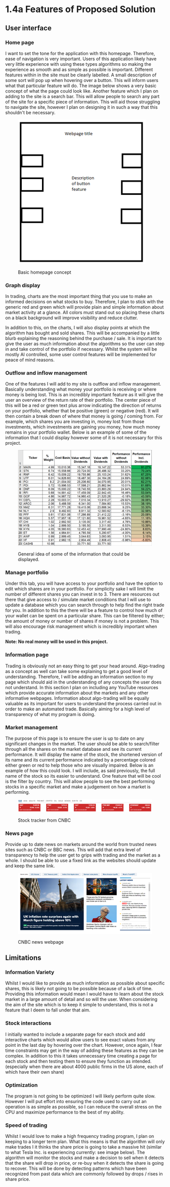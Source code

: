# 1.4a Features of Proposed Solution

## User interface

### Home page

I want to set the tone for the application with this homepage. Therefore, ease of navigation is very important. Users of this application likely have very little experience with using these types algorithms so making the experience as smooth and as simple as possible is important. Different features within in the site must be clearly labelled. A small description of some sort will pop up when hovering over a button. This will inform users what that particular feature will do. The image below shows a very basic concept of what the page could look like. Another feature which I plan on adding to the site is a search bar. This will allow people to search any part of the site for a specific piece of information. This will aid those struggling to navigate the site, however I plan on designing it in such a way that this shouldn't be necessary.

<figure><img src="../.gitbook/assets/image (4).png" alt=""><figcaption><p>Basic homepage concept</p></figcaption></figure>

### Graph display

In trading, charts are the most important thing that you use to make an informed decisions on what stocks to buy. Therefore, I plan to stick with the generic red and green which will provide plain and simple information about market activity at a glance. All colors must stand out so placing these charts on a black background will improve visibility and reduce clutter.&#x20;

In addition to this, on the charts, I will also display points at which the algorithm has bought and sold shares. This will be accompanied by a little blurb explaining the reasoning behind the purchase / sale. It is important to give the user as much information about the algorithms so the user can step in and take control of the portfolio if necessary. Whilst the system will be mostly AI controlled, some user control features will be implemented for peace of mind reasons.

### Outflow and inflow management

One of the features I will add to my site is outflow and inflow management. Basically understanding what money your portfolio is receiving or where money is being lost. This is an incredibly important feature as it will give the user an overview of the return rate of their portfolio. The center piece of this will be a red or green text plus arrow indicating the direction of returns on your portfolio, whether that be positive (green) or negative (red). It will then contain a break down of where that money is going / coming from. For example, which shares you are investing in, money lost from those investments, which investments are gaining you money, how much money remains in your portfolio wallet. Below is an example of some of the information that I could display however some of it is not necessary for this project.

<figure><img src="../.gitbook/assets/image.png" alt=""><figcaption><p>General idea of some of the information that could be displayed.</p></figcaption></figure>

### Manage portfolio

Under this tab, you will have access to your portfolio and have the option to edit which shares are in your portfolio. For simplicity sake I will limit the number of different shares you can invest in to 3. There are resources out there that give access to / simulate market conditions that I will use to update a database which you can search through to help find the right trade for you. In addition to this the there will be a feature to control how much of your wallet can be spent on a particular share. This can be filtered by either; the amount of money or number of shares if money is not a problem. This will also encourage risk management which is incredibly important when trading.&#x20;

**Note: No real money will be used in this project.**

### Information page

Trading is obviously not an easy thing to get your head around. Algo-trading as a concept as well can take some explaining to get a good level of understanding. Therefore, I will be adding an information section to my page which should aid in the understanding of any concepts the user does not understand. In this section I plan on including any YouTube resources which provide accurate information about the markets and any other informative webpages. Information about algo-trading will be equally valuable as its important for users to understand the process carried out in order to make an automated trade. Basically aiming for a high level of transparency of what my program is doing.

### Market management

The purpose of this page is to ensure the user is up to date on any significant changes in the market. The user should be able to search/filter through all the shares on the market database and see its current performance. It will display the name of the stock, the shortened version of its name and its current performance indicated by a percentage colored either green or red to help those who are visually impaired. Below is an example of how this could look. I will include, as said previously, the full name of the stock so its easier to understand. One feature that will be cool is the filter by country. This will allow people to see the best performing stocks in a specific market and make a judgement on how a market is performing.

<figure><img src="../.gitbook/assets/image (2).png" alt=""><figcaption><p>Stock tracker from CNBC</p></figcaption></figure>

### News page

Provide up to date news on markets around the world from trusted news sites such as CNBC or BBC news. This will add that extra level of transparency to help the user get to grips with trading and the market as a whole. I should be able to use a fixed link as the websites should update and keep the same link.

<figure><img src="../.gitbook/assets/image (1).png" alt=""><figcaption><p>CNBC news webpage</p></figcaption></figure>

## Limitations

### Information Variety

Whilst I would like to provide as much information as possible about specific shares, this is likely not going to be possible because of a lack of time. Providing this information would mean I would have to learn about the stock market in a large amount of detail and so will the user. When considering the aim of the site which is to keep it simple to understand, this is not a feature that I deem to fall under that aim.

### Stock interactions

I initially wanted to include a separate page for each stock and add interactive charts which would allow users to see exact values from any point in the last day by hovering over the chart. However, once again, I fear time constraints may get in the way of adding these features as they can be complex. In addition to this it takes unnecessary time creating a page for each stock and then testing them to ensure they function as intended. (especially when there are about 4000 public firms in the US alone, each of which have their own share)

### Optimization

The program is not going to be optimized I will likely perform quite slow. However I will put effort into ensuring the code used to carry out an operation is as simple as possible, so I can reduce the overall stress on the CPU and maximize performance to the best of my ability.

### Speed of trading

Whilst I would love to make a high frequency trading program, I plan on keeping to a longer term plan. What this means is that the algorithm will only make trades I it thinks the share price is going to take a massive hit (similar to what Tesla Inc. is experiencing currently: see image below). The algorithm will monitor the stocks and make a decision to sell when it detects that the share will drop in price, or re-buy when it detects the share is going to recover. This will be done by detecting patterns which have been recognized from past data which are commonly followed by drops / rises in share price.
